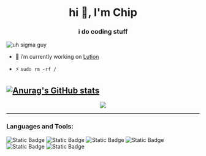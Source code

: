 <h1 align="center">hi 👋, I'm Chip</h1>
<h3 align="center">i do coding stuff</h3>

<p align="left"> <img src="https://komarev.com/ghpvc/?username=whoschip&label=ooo%20count!!&color=ff9500&style=flat" alt="uh sigma guy" /> </p>

- 🔭 i’m currently working on [Lution](https://github.com/Wookhq/Lution)

- ⚡ ``sudo rm -rf /``


<p align="left">
</p>

[![Anurag's GitHub stats](https://chipstats.vercel.app/api?username=whoschip&show_icons=true&theme=tokyonight&role=collaborator)](https://github.com/anuraghazra/github-readme-stats)
----

<p align="center">
<a href="https://github.com/whoschip/">
  <img align="center" src="https://lanyard.cnrad.dev/api/1317516380500922499?theme=dark&idleMessage=idk%20just%20chilling&bg=121212"/>
</a>
</p>

----
<h3 align="left">Languages and Tools:</h3>

![Static Badge](https://img.shields.io/badge/Linux-FCC624?style=for-the-badge&logo=linux&logoColor=black) 
![Static Badge](https://img.shields.io/badge/Python-FFD43B?style=for-the-badge&logo=python&logoColor=blue) 
![Static Badge](https://img.shields.io/badge/Figma-F24E1E?style=for-the-badge&logo=figma&logoColor=white)
![Static Badge](https://img.shields.io/badge/Electron-2B2E3A?style=for-the-badge&logo=electron&logoColor=9FEAF9)
![Static Badge](https://img.shields.io/badge/TypeShit💔-007ACC?style=for-the-badge&logo=typescript&logoColor=white)
![Static Badge](https://img.shields.io/badge/JavaScript-323330?style=for-the-badge&logo=javascript&logoColor=F7DF1E)


